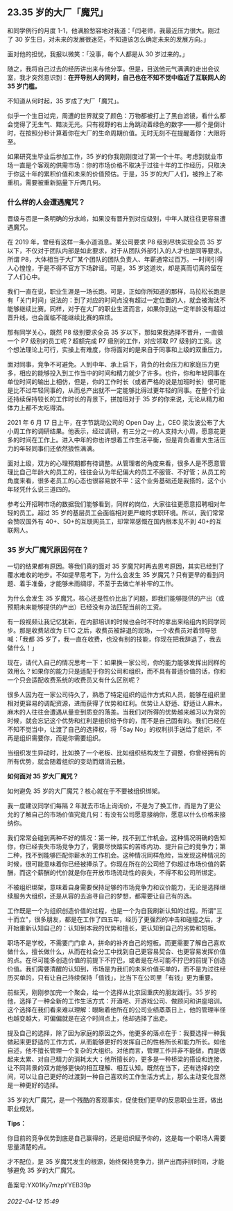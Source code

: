 ## 23.35 岁的大厂「魔咒」
和同学例行的月度 1-1，他满脸愁容地对我道：「闫老师，我最近压力很大。刚过了 30 岁生日，对未来的发展很迷茫，不知道该怎么确定未来的发展方向。」


面对他的担忧，我报以微笑：「没事，每个人都是从 30 岁过来的。」


随之，我将自己过去的经历讲出来与他分享。但是，目送他元气满满的走出会议室，我才突然意识到：**在开导别人的同时，自己也在不知不觉中临近了互联网人的 35 岁门槛。**


不知道从何时起，35 岁成了大厂「魔咒」。


似乎一个生日过完，周遭的世界就变了颜色：万物都被打上了黑白滤镜，看什么都会觉得了无生气、黯淡无光。只有视野的右上角跳动着绿色的数字——那个是倒计时，在按照分秒计算着你在大厂的生命周期价值。无时无刻不在提醒着你：大限将至。


如果研究生毕业后参加工作，35 岁的你我刚刚度过了第一个十年。考虑到就业市场一直是个客观的供需市场：你的市场价格不取决于过往十年的工作经历，只取决于你这十年的累积价值和未来的价值预估。于是，35 岁的大厂人们，被拎上了称重机，需要被重新掂量下斤两几何。


### **什么样的人会遭遇魔咒？**


晋级与否是一条明确的分水岭，如果没有晋升到对应级别，中年人就往往更容易遭遇魔咒。


在 2019 年，曾经有这样一条小道消息。某公司要求 P8 级别尽快实现全员 35 岁以下，不仅对于团队内部是如此要求，对于从团队外部引入的人才也是同等要求。所谓 P8，大体相当于大厂某个团队的团队负责人、年薪通常过百万。一时间引得人心惶惶，于是不得不官方下场辟谣。可是，35 岁这道坎，却是真而切真的留在了人们心中。


我们一直在说，职业生涯是一场长跑。可是，正如你所知道的那样，马拉松长跑是有「关门时间」说法的：到了对应的时间点没有超过一定位置的人，就会被淘汰不能够继续比赛。同样，对于在大厂的职业生涯而言，如果你到达一定年龄没有超过晋升线，也会面临不能继续比赛的麻烦。


那有同学关心，既然 P8 级别要求全员 35 岁以下，那如果我选择不晋升，一直做一个 P7 级别的员工呢？超额完成 P7 级别的工作，对应领取 P7 级别的工资。这个想法理论上可行，实操上有难度，你将面对的是来自于同事和上级的双重压力。


面对同事，竞争不可避免。人到中年、承上启下，背负的社会压力和家庭压力更多，相应的能够投入到工作当中的时间和精力就少了许多。也许，你和年轻同事在单位时间的输出上相仿，但是，你的工作时长（或者严格的说是加班时长）很可能是比不过年轻同事的，从而总产出就不一定能够比得过更年轻的同事。在整个行业还持续保持较长的工作时长的背景下，拼加班对于 35 岁的你来说，无论从精力和体力上都不太吃得消。


2021 年 6 月 17 日上午，在字节跳动公司的 Open Day 上，CEO 梁汝波公布了大小周工作的调研结果。他表示，经过调研，有三分之一的人支持大小周，愿意花更多的时间在工作上。进入中年的你也许想着工作生活平衡，但是背负着重大生活压力的年轻同事们还依然狼性满满。


面对上级，双方的心理预期都有待调整。从管理者的角度来看，很多人是不愿意管理比自己年龄大的员工的，往往会认为年纪偏大的员工不服管、不好管；从员工的角度来看，很多老员工的心态也很容易放不平：这个业务基础还是我搭的，这个小年轻凭什么说三道四的。


参考公开招聘市场的数据我们能够看到，同样的岗位，大家往往更愿意招聘相对年轻的员工。超过 35 岁的基层员工会面临相对更严峻的求职环境。所以，我们常常会赞叹国外有 40+、50+的互联网员工，却常常感慨在国内根本见不到 40+的互联网人。


### **35 岁大厂魔咒原因何在**？


一切的结果都有原因。等我们真的面对 35 岁魔咒时再去思考原因，其实已经到了覆水难收的地步。不如提早思考下，为什么会发生 35 岁魔咒？只有更早的看到问题、着手准备，才能够未雨绸缪，不至于去做亡羊补牢的工作。


为什么会发生 35 岁魔咒，核心还是性价比出了问题，即我们能够提供的产出（或预期未来能够提供的产出）已经没有办法匹配当前的工资。


有一段视频让我记忆犹新，在内部培训的时候也会时不时的拿出来给组内的同学同步。那是收费站改为 ETC 之后，收费员被辞退的现场，一个收费员对着领导怒喊：「我都 35 岁了，我一直在收费，也没有别的技能，你现在把我辞退了，我去做什么！」


现在，请代入自己的情况思考一下：如果换一家公司，你的能力能够发挥出同样的效用么？如果你的能力只是适配于你的公司和组织，而不具有普适价值的话，你和一个只会适配收费系统的收费员又有什么区别呢？


很多人因为在一家公司待久了，熟悉了特定组织的运作方式和人员，能够在组织里相对更容易的调配资源，进而获得了优势和红利。优势让人舒适、舒适让人麻木，麻木的人往往会遭遇从量变到质变的落差。当我们对所得的优势越来越习以为常的时候，就会忘记这个优势和红利是组织给予你的，而不是自己固有的。我们已经在不知不觉当中，让渡了自己的选择权，将「Say No」的权利拱手送给了组织，不再是组织需要你，而是你需要组织。


当组织发生异动时，比如换了一个老板、比如组织结构发生了调整，你曾经拥有的所有优势，就会随着组织的变动而烟消云散。


**如何面对 35 岁大厂魔咒？**


如何避免 35 岁的大厂魔咒？核心就在于不要被组织绑架。


我一度建议同学们每隔 2 年就去市场上询询价，不是为了换工作，而是为了更公允的了解自己的市场价值究竟几何：有没有公司愿意接纳你，愿意以什么价格来接纳你。


我们常常会碰到两种不好的情况：第一种，找不到工作机会。这种情况明确的告知你，你已经丧失市场竞争力了，需要尽快踏实的苦练内功、提升自己的竞争力；第二种，找不到能够匹配你薪水的工作机会。这种情况同样危险，当发现这种情况的时候，很可能意味着你已经被捧杀了。你现在所在的公司给了你超过市场价值的薪酬，而这个薪酬的代价就是你在开放市场流动性的丧失，不得不和公司所绑定。


不被组织绑架，意味着自身需要保持足够的市场竞争力和议价能力，无论是选择继续服务大组织，还是从容的去追寻自己的梦想，都需要让自己有的选。


工作既是一个为组织创造价值的过程，也是一个为自我刷新认知的过程。所谓"三十而立"，很多朋友，都是在工作了四五年，经历了更强烈的冲击和碰撞之后，才开始重新认知自己的：认知到本我的优势和擅长，更认知到自己的劣势和短板。


职场不是学校，不需要门门拿 A，拼命的补齐自己的短板。而更需要了解自己喜欢做什么，擅长做什么，从而在社会分工中找到自己更容易契合、也更容易发挥价值的点。在尽可能多创造价值的前提下不拧巴，或者是在尽可能不拧巴的前提下创造价值。我们需要清醒的认知到，市场是为我们的未来价值买单的，而不是为过往经历买单的，只有让自己持续保持「值钱」，比当下在公司里「有钱」更为重要。


前些天，刚刚参加完一个聚会，给一个选择从北京回重庆的朋友践行。35 岁的他，选择了一种全新的工作生活方式：开酒吧、开游戏公司、做顾问和讲座培训。这个选择在我们看来难以理解：眼瞅着他所在的公司业绩蒸蒸日上，他的管理半径也越变越大，可偏偏就是在这个时间点上，他却选择了出走。


提及自己的选择，除了因为家庭的原因之外，他更多的落点在于：我要选择一种我做起来更舒适的工作方式，从而能够更好的发挥自己的性格所长和能力所长。如他自述，他不擅长管理一个复杂的大组织。对他而言，管理工作并非不能做，而是做起来太累、对自己精力的消耗太大；他所擅长的，更多是一种桥梁的搭设和连接，让不同背景的双方能够更快的相互理解、相互认知。既然在当下，还有选择的空间，可以让自己更好的过渡到一种自己喜欢的工作生活方式上，那么主动变化显然是一种更好的选择。


35 岁的大厂魔咒，是一个残酷的客观事实，促使我们更早的反思职业生涯，做出职业规划。


**Tips：**


你目前的竞争优势到底是自己赢得的，还是组织赋予你的，这是每一个职场人需要思量清楚的点。


才不配位，是 35 岁魔咒发生的根源，始终保持竞争力，拼产出而非拼时间，才能够避免 35 岁的大厂魔咒。


备案号:YX01Ky7mzpYYEB39p


###### 2022-04-12 15:49
